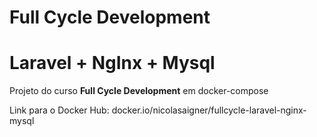 # Full Cycle Development

# Laravel + NgInx + Mysql

Projeto do curso **Full Cycle Development** em docker-compose 

Link para o Docker Hub: docker.io/nicolasaigner/fullcycle-laravel-nginx-mysql